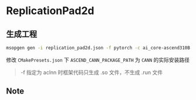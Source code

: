 # ReplicationPad2d

## 生成工程

```bash
msopgen gen -i replication_pad2d.json -f pytorch -c ai_core-ascend310B -lan cpp -out replication_pad2d/
```

修改 `CMakePresets.json` 下 `ASCEND_CANN_PACKAGE_PATH` 为 `CANN` 的实际安装路径

> -f 指定为 aclnn 时框架代码只生成 .so 文件，不生成 .run 文件

## Note

